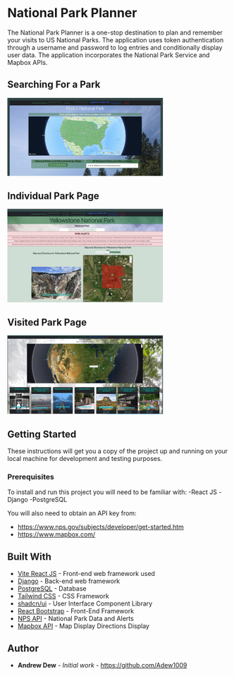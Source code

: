 # National Park Planner

The National Park Planner is a one-stop destination to plan and remember your visits to US National Parks. The application uses token authentication through a username and password to log entries and conditionally display user data. The application incorporates the National Park Service and Mapbox APIs.

## Searching For a Park


  <div>   <img><img src="https://github.com/Adew1009/National-Park-Planner/blob/main/FindPark.png" height=50% width=70%></div>


## Individual Park Page


   <div> <img><img src="https://github.com/Adew1009/National-Park-Planner/blob/main/ParkPage.jpeg" height=50% width=70%></div>

## Visited Park Page


   <div> <img><img src="https://github.com/Adew1009/National-Park-Planner/blob/main/visitedparks.png" height=50% width=70%></div>

## Getting Started

These instructions will get you a copy of the project up and running on your local machine for development and testing purposes.

### Prerequisites

To install and run this project you will need to be familiar with:
-React JS
-Django
-PostgreSQL

You will also need to obtain an API key from:

- https://www.nps.gov/subjects/developer/get-started.htm
- https://www.mapbox.com/

## Built With

- [Vite React JS](https://vitejs.dev/guide/) - Front-end web framework used
- [Django](https://www.djangoproject.com/) - Back-end web framework 
- [PostgreSQL](https://firebase.google.com/?gad_source=1&gclid=Cj0KCQjw6PGxBhCVARIsAIumnWbw4z4RfLpiVSrGT8gt30cd_5Rq1-h2Fv4UoY2o8Zye8PcMEybJClMaAiE8EALw_wcB&gclsrc=aw.ds](https://www.postgresql.org/)) - Database
- [Tailwind CSS](https://tailwindcss.com/) - CSS Framework
- [shadcn/ui](https://ui.shadcn.com/) - User Interface Component Library
- [React Bootstrap](https://react-bootstrap.netlify.app/) - Front-End Framework
- [NPS API](https://www.nps.gov/subjects/developer/api-documentation.htm) - National Park Data and Alerts
- [Mapbox API](https://www.mapbox.com/) - Map Display Directions Display


## Author

- **Andrew Dew** - _Initial work_ - https://github.com/Adew1009

<!-- ## Acknowledgments

- Hat tip to anyone whose code was used
- Inspiration
- etc -->

